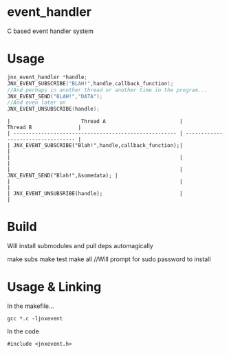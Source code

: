 event_handler
============

C based event handler system

Usage
===========

```c
jnx_event_handler *handle;
JNX_EVENT_SUBSCRIBE("BLAH!",handle,callback_function);
//And perhaps in another thread or another time in the program...
JNX_EVENT_SEND("BLAH!","DATA");
//And even later on
JNX_EVENT_UNSUBSCRIBE(handle);
```
```
| 						Thread A 					    |             Thread B  		     |
| ----------------------------------------------------- | ---------------------------------- |
| JNX_EVENT_SUBSCRIBE("Blah!",handle,callback_function);|                   			     |
| 														|                    				 |
|                                                       | JNX_EVENT_SEND("Blah!",&somedata); |
|   													| 									 |
| JNX_EVENT_UNSUBSRIBE(handle);                         |                                    |

```




Build
===========

Will install submodules and pull deps automagically

make subs
make test
make all  //Will prompt for sudo password to install


Usage & Linking
===========

In the makefile...

```
gcc *.c -ljnxevent
```

In the code 

```
#include <jnxevent.h>
```
